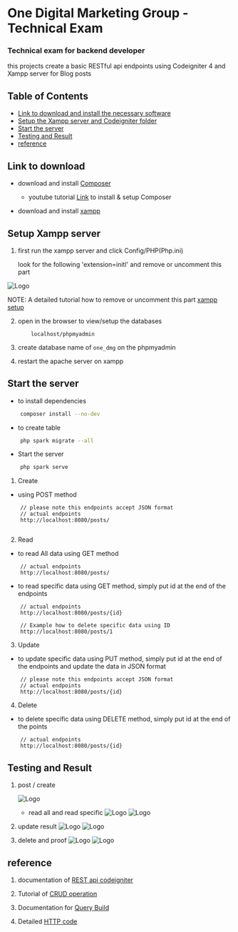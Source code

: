 
# One Digital Marketing Group - Technical Exam 

### Technical exam for backend developer

this projects create a basic RESTful api endpoints using Codeigniter 4 and Xampp server for Blog posts


## Table of Contents
* [Link to download and install the necessary software](#link-to-download)
* [Setup the Xampp server and Codeigniter folder](#setup-xampp-server)
* [Start the server](#start-the-server)
* [Testing and Result](#testing-and-result)
* [reference](#reference)



## Link to download

* download and install [Composer](https://getcomposer.org/)
  + youtube tutorial [Link](https://youtu.be/0VczFSu78uI?si=A251YxHVafHVwFZE) to install & setup Composer

* download and install [xampp](https://www.apachefriends.org/download.html)

## Setup Xampp server

1. first run the xampp server and click Config/PHP(Php.ini)

    look for the following 'extension=initl' and remove or uncomment this part

![Logo](https://github.com/Fsociety-Mrn/one-dmg-exam/blob/main/resources/setup%20intl.png)

NOTE: A detailed tutorial how to remove or uncomment this part [xampp setup](https://stackoverflow.com/questions/60250533/codeigniter-4-problem-installing-with-composer)

2. open in the browser to view/setup the databases

    ``` browser
        localhost/phpmyadmin
    ```

2. create database name of `one_dmg` on the phpmyadmin

3. restart the apache server on xampp

## Start the server

* to install dependencies 
```bash
    composer install --no-dev
```

* to create table 
```bash
    php spark migrate --all
```

* Start the server

```bash
    php spark serve
```



1. Create
+ using POST method
``` API endpoints
    // please note this endpoints accept JSON format
    // actual endpoints
    http://localhost:8080/posts/
  
```
2. Read

+ to read All data using GET method
``` API endpoints
    // actual endpoints
    http://localhost:8080/posts/
```

+ to read specific data using GET method, simply put id at the end of the endpoints
``` API endpoints
    // actual endpoints
    http://localhost:8080/posts/{id}

    // Example how to delete specific data using ID
    http://localhost:8080/posts/1
```
3. Update
+ to update specific data using PUT method, simply put id at the end of the endpoints and update the data in JSON format

``` API endpoints
    // please note this endpoints accept JSON format
    // actual endpoints
    http://localhost:8080/posts/{id}
```
4. Delete
+ to delete specific data using DELETE method, simply put id at the end of the points

``` API endpoints
    // actual endpoints
    http://localhost:8080/posts/{id}
```



## Testing and Result

1. post / create

    ![Logo](https://github.com/Fsociety-Mrn/one-dmg-exam/blob/main/resources/create.png)

    + read all and read specific
![Logo](https://github.com/Fsociety-Mrn/one-dmg-exam/blob/main/resources/readall.png)
![Logo](https://github.com/Fsociety-Mrn/one-dmg-exam/blob/main/resources/read%209.png)

2. update result
    ![Logo](https://github.com/Fsociety-Mrn/one-dmg-exam/blob/main/resources/update.png)
    ![Logo](https://github.com/Fsociety-Mrn/one-dmg-exam/blob/main/resources/update%20proof.png)

3. delete and proof
    ![Logo](https://github.com/Fsociety-Mrn/one-dmg-exam/blob/main/resources/delete%209.png)
    ![Logo](https://github.com/Fsociety-Mrn/one-dmg-exam/blob/main/resources/deleteed%209.png)




## reference

1. documentation of [REST api codeigniter](https://codeigniter4.github.io/userguide/incoming/restful.html)

4. Tutorial of [CRUD operation](https://medium.com/@choirulihwan/how-to-create-crud-operation-with-codeigniter-4-and-react-js-fb54d28c923c)

2. Documentation for [Query Build](https://codeigniter.com/user_guide/database/query_builder.html)

3. Detailed [HTTP code](https://developer.mozilla.org/en-US/docs/Web/HTTP/Status#successful_responses)